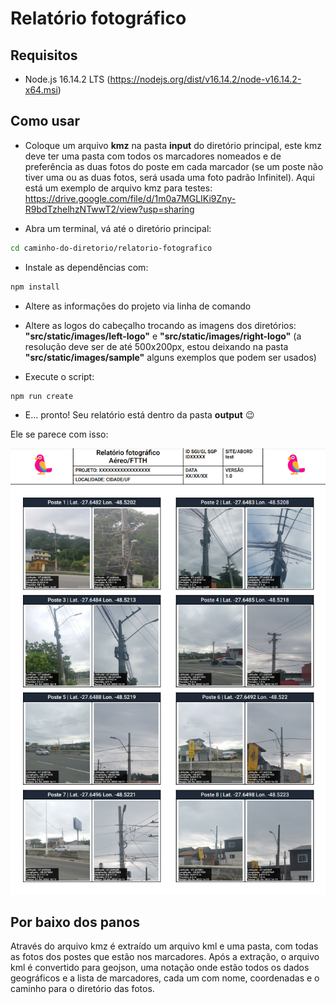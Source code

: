 # Relatório fotográfico

## Requisitos

- Node.js 16.14.2 LTS (https://nodejs.org/dist/v16.14.2/node-v16.14.2-x64.msi)

## Como usar

- Coloque um arquivo **kmz** na pasta **input** do diretório principal, este kmz deve ter uma pasta com todos os marcadores nomeados e de preferência as duas fotos do poste em cada marcador (se um poste não tiver uma ou as duas fotos, será usada uma foto padrão Infinitel). Aqui está um exemplo de arquivo kmz para testes: https://drive.google.com/file/d/1m0a7MGLIKi9Zny-R9bdTzhelhzNTwwT2/view?usp=sharing

- Abra um terminal, vá até o diretório principal:

```sh
cd caminho-do-diretorio/relatorio-fotografico
```

- Instale as dependências com:

```sh
npm install
```

- Altere as informações do projeto via linha de comando

- Altere as logos do cabeçalho trocando as imagens dos diretórios: **"src/static/images/left-logo"** e **"src/static/images/right-logo"** (a resolução deve ser de até 500x200px, estou deixando na pasta **"src/static/images/sample"** alguns exemplos que podem ser usados)

- Execute o script:

```sh
npm run create
```

- E... pronto! Seu relatório está dentro da pasta **output** 😉

Ele se parece com isso:

<p align="center">
  <img width="600" height="auto" src="https://github.com/gabrrielsilva/relatorio-fotografico/blob/main/example.png?raw=true">
</p>

## Por baixo dos panos

Através do arquivo kmz é extraído um arquivo kml e uma pasta, com todas as fotos dos postes que estão nos marcadores. Após a extração, o arquivo kml é convertido para geojson, uma notação onde estão todos os dados geográficos e a lista de marcadores, cada um com nome, coordenadas e o caminho para o diretório das fotos.

